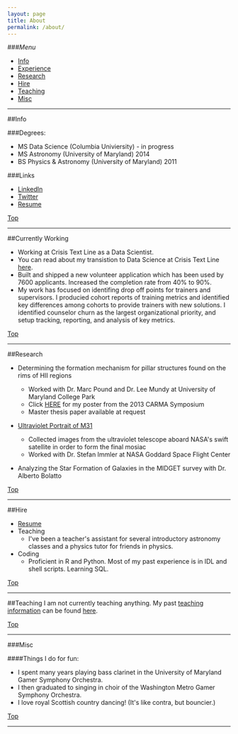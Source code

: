 ```yaml
---
layout: page
title: About
permalink: /about/
---
```


###<a name="top"></a>*Menu*
* [Info](#info)
* [Experience](#experience)
* [Research](#research)
* [Hire](#hire)
* [Teaching](#teaching)
* [Misc](#misc)

---

##<a name="info"></a>Info
<!--  This would be a great space to explain yourself --> 
  
###Degrees: 
* MS Data Science (Columbia Univiersity) - in progress 
* MS Astronomy (University of Maryland) 2014
* BS Physics & Astronomy  (University of Maryland) 2011

###Links
* [LinkedIn](https://www.linkedin.com/in/eringrand)
* [Twitter](https://www.twitter.com/astroeringrand)
* [Resume](https://www.dropbox.com/s/0g1c5oc7it65gzn/resume.pdf?dl=0)

[Top](#top)


---
##<a name="experience"></a>Currently Working 
* Working at Crisis Text Line as a Data Scientist.
* You can read about my transistion to Data Science at Crisis Text Line [here](http://datascience.columbia.edu/q-erin-grand-data-scientist-crisis-text-line).
* Built and shipped a new volunteer application which has been used by 7600 applicants. Increased the completion rate from 40% to 90%.
* My work has focused on identifing drop off points for trainers and supervisors. I producied cohort reports of training metrics and identified key differences among cohorts to provide trainers with new solutions. I identified counselor churn as the largest organizational priority, and setup tracking, reporting, and analysis of key metrics.

[Top](#top)

---
##<a name="research"></a>Research
* Determining the formation mechanism for pillar structures found on the rims of HII regions  
	* Worked with Dr. Marc Pound and Dr. Lee Mundy at University of Maryland College Park
	* Click [HERE](https://kicp-workshops.uchicago.edu/carma2013/depot/poster-grand-erin.pdf) for my poster from the 2013 CARMA Symposium
	* Master thesis paper available at request 

* [Ultraviolet Portrait of M31](http://www.nasa.gov/mission_pages/swift/bursts/uv_andromeda.html)
	* Collected images from the ultraviolet telescope aboard NASA's swift satellite in order to
	form the final mosiac
	* Worked with Dr. Stefan Immler at NASA Goddard Space Flight Center

* Analyzing the Star Formation of Galaxies in the MIDGET survey with Dr. Alberto Bolatto

[Top](#top)

---

##<a name="hire"></a>Hire
* [Resume](https://www.dropbox.com/s/0g1c5oc7it65gzn/resume.pdf?dl=0)
* Teaching
	*  I've been a teacher's assistant for several introductory astronomy classes 
	and a physics tutor for friends in physics. 
* Coding
	* Proficient in R and Python. Most of my past experience is in IDL and shell scripts. Learning SQL.

[Top](#top)

---

##<a name="teaching"></a>Teaching
I am not currently teaching anything. My past [teaching information](https://eringrand.github.io/teaching/) can be found [here](https://eringrand.github.io/teaching/). 

[Top](#top)

---
		
###<a name="misc"></a>Misc

####Things I do for fun:
* I spent many years playing bass clarinet in the University of Maryland Gamer Symphony Orchestra. 
* I then graduated to singing in choir of the Washington Metro Gamer Symphony Orchestra. 
* I love royal Scottish country dancing! (It's like contra, but bouncier.)

[Top](#top)

---
